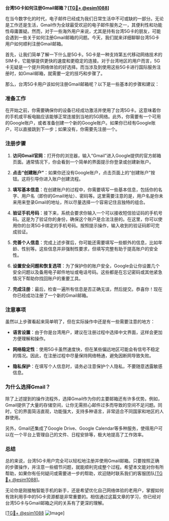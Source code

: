 **台湾5G卡如何注册Gmail邮箱？[[TG💪+ @esim1088](https://t.me/s/esim1088)]**

在当今数字化的时代，电子邮件已经成为我们日常生活中不可或缺的一部分。无论是工作还是生活，Gmail作为全球最受欢迎的电子邮件服务之一，其便利性和功能性毋庸置疑。然而，对于一些海外用户来说，尤其是持有台湾5G卡的朋友，可能会遇到一些关于如何注册Gmail邮箱的问题。今天，我们就来详细聊聊台湾5G卡用户如何顺利注册Gmail邮箱。

首先，让我们简单了解一下什么是5G卡。5G卡是一种支持第五代移动网络技术的SIM卡，它能够提供更快的速度和更稳定的连接。对于台湾地区的用户而言，5G卡无疑是一个提升网络体验的好选择。而当涉及到使用这些5G卡进行国际服务注册时，如Gmail邮箱，就需要一定的技巧和步骤了。

那么，台湾5G卡用户该如何注册Gmail邮箱呢？以下是一些基本的步骤和建议：

### **准备工作**
在开始之前，你需要确保你的设备已经成功激活并使用了台湾5G卡。这意味着你的手机或平板电脑应该能够正常连接到当地的5G网络。此外，你需要有一个可用的Google账户，或者准备创建一个新的Google账户。如果你已经有Google账户，可以直接跳到下一步；如果没有，你需要先注册一个。

### **注册步骤**
1. **访问Gmail官网**：打开你的浏览器，输入“Gmail”进入Google提供的官方邮箱页面。通常情况下，你会看到一个简单的界面提示你登录或创建新账户。

2. **点击“创建账户”**：如果你还没有Google账户，点击页面上的“创建账户”按钮。这将引导你进入账户创建流程。

3. **填写基本信息**：在创建账户的过程中，你需要填写一些基本信息，包括你的名字、用户名（即你的Gmail地址）、密码等。这里需要注意的是，用户名是你未来用来登录Gmail的地址，所以尽量选择一个容易记住且独特的组合。

4. **验证手机号码**：接下来，系统会要求你输入一个可以接收短信验证码的手机号码。这是为了验证你的身份，确保这个账户是合法注册的。在这里，你可以使用你的台湾5G卡绑定的手机号码。按照提示操作，输入收到的验证码即可完成验证。

5. **完善个人信息**：完成上述步骤后，你可能还需要填写一些额外的信息，比如年龄、性别等。这些信息并非强制性要求，但填写完整有助于提高账户的安全性。

6. **设置安全问题和恢复选项**：为了保护你的账户安全，Google会让你设置几个安全问题以及备用电子邮件地址或电话号码。这些都是在忘记密码或其他紧急情况下帮助你找回账户的重要工具。

7. **完成注册**：最后，检查一遍所有信息是否正确无误，然后提交。恭喜你！现在你已经成功注册了一个新的Gmail邮箱。

### **注意事项**
虽然以上步骤看起来简单明了，但在实际操作中还是有一些需要注意的地方：

- **语言设置**：由于你是台湾用户，建议在注册过程中选择中文界面，这样会更加方便理解和操作。
  
- **网络稳定性**：使用5G卡虽然速度快，但在某些偏远地区可能会有信号不稳定的情况。因此，在注册过程中尽量保持网络畅通，避免因断网导致失败。

- **隐私保护**：在填写个人信息时，请务必注意保护个人隐私，不要随意透露敏感信息。

### **为什么选择Gmail？**
除了上述提到的操作流程外，选择Gmail作为你的主要邮箱还有许多优势。例如，Gmail提供了大量的存储空间，让你无需担心邮件过多而导致的空间不足问题。同时，它的界面简洁直观，功能强大，支持多种语言，非常适合不同国家和地区的人群使用。

另外，Gmail还集成了Google Drive、Google Calendar等多种服务，使得用户可以在一个平台上管理自己的文件、日程安排等，极大地提高了工作效率。

### **总结**
总的来说，台湾5G卡用户完全可以轻松地注册并使用Gmail邮箱。只要按照正确的步骤操作，并注意一些细节问题，就能顺利完成整个过程。希望本文能对你有所帮助，如果你有任何疑问或需要进一步的帮助，欢迎随时联系我们的客服团队[[TG💪+ @esim1088](https://t.me/s/esim1088)]。

无论你是刚接触智能手机的新手，还是希望优化自己网络体验的老用户，掌握如何有效利用手中的5G卡资源都是非常重要的。相信通过这篇文章的学习，你已经对台湾5G卡与Gmail邮箱之间的关系有了更深的理解。

[[TG💪+ @esim1088](https://t.me/s/esim1088) ![Image](https://i.postimg.cc/4NQfJmqS/Snipaste-2025-05-13-00-14-12.png)]
